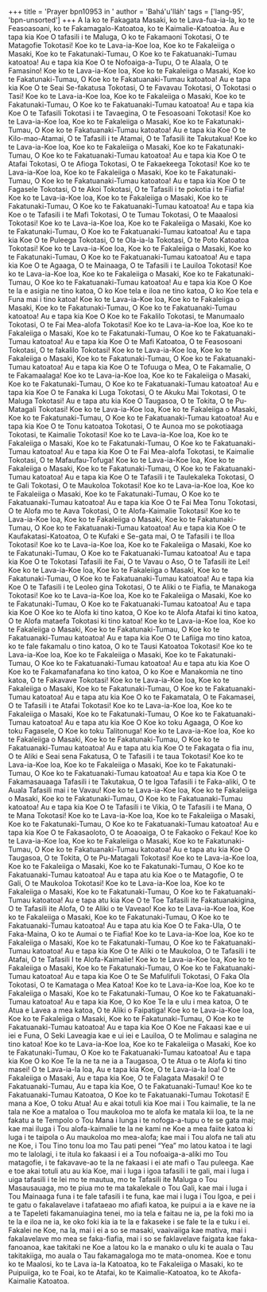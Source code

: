 +++
title = 'Prayer bpn10953 in '
author = 'Bahá'u'lláh'
tags = ['lang-95', 'bpn-unsorted']
+++
A Ia ko te Fakagata Masaki, ko te Lava-fua-ia-Ia, ko te Feasoasoani, ko te Fakamagalo-Katoatoa, ko te Kaimalie-Katoatoa.
     Au e tapa kia Koe O tafasili i te Maluga, O ko te Fakamaoni Tokotasi, O te Matagofie Tokotasi!  Koe ko te Lava-ia-Koe loa, Koe ko te Fakaleiiga o Masaki, Koe ko te Fakatunaki-Tumau, O Koe ko te Fakatuanaki-Tumau katoatoa!
     Au e tapa kia Koe O te Nofoaiga-a-Tupu, O te Alaala, O te Famasino!  Koe ko te Lava-ia-Koe loa, Koe ko te Fakaleiiga o Masaki, Koe ko te Fakatunaki-Tumau, O Koe ko te Fakatuanaki-Tumau katoatoa!
     Au e tapa kia Koe O te Seai Se-fakatusa Tokotasi, O te Favavau Tokotasi, O Tokotasi o Tasi! Koe ko te Lava-ia-Koe loa, Koe ko te Fakaleiiga o Masaki, Koe ko te Fakatunaki-Tumau, O Koe ko te Fakatuanaki-Tumau katoatoa!
     Au e tapa kia Koe O te Tafasili Tokotasi i te Tavaegina, O te Fesoasoani Tokotasi!  Koe ko te Lava-ia-Koe loa, Koe ko te Fakaleiiga o Masaki, Koe ko te Fakatunaki-Tumau, O Koe ko te Fakatuanaki-Tumau katoatoa!
     Au e tapa kia Koe O te Kilo-mao-Atamai, O te Tafasili i te Atamai, O te Tafasili ite Takutakua!  Koe ko te Lava-ia-Koe loa, Koe ko te Fakaleiiga o Masaki, Koe ko te Fakatunaki-Tumau, O Koe ko te Fakatuanaki-Tumau katoatoa!
     Au e tapa kia Koe O te Atafai Tokotasi, O te Afioga Tokotasi, O te Fakaekeega Tokotasi! Koe ko te Lava-ia-Koe loa, Koe ko te Fakaleiiga o Masaki, Koe ko te Fakatunaki-Tumau, O Koe ko te Fakatuanaki-Tumau katoatoa!
     Au e tapa kia Koe O te Fagasele Tokotasi, O te Akoi Tokotasi, O te Tafasili i te pokotia i te Fiafia!  Koe ko te Lava-ia-Koe loa, Koe ko te Fakaleiiga o Masaki, Koe ko te Fakatunaki-Tumau, O Koe ko te Fakatuanaki-Tumau katoatoa!
     Au e tapa kia Koe o te Tafasili i te Mafi Tokotasi, O te Tumau Tokotasi, O te Maaalosi Tokotasi!  Koe ko te Lava-ia-Koe loa, Koe ko te Fakaleiiga o Masaki, Koe ko te Fakatunaki-Tumau, O Koe ko te Fakatuanaki-Tumau katoatoa!
     Au e tapa kia Koe O te Puleega Tokotasi, O te Ola-ia-Ia Tokotasi, O te Poto Katoatoa Tokotasi! Koe ko te Lava-ia-Koe loa, Koe ko te Fakaleiiga o Masaki, Koe ko te Fakatunaki-Tumau, O Koe ko te Fakatuanaki-Tumau katoatoa!
     Au e tapa kia Koe O te Agaaga, O te Mainaaga, O te Tafasili i te Lauiloa Tokotasi!  Koe ko te Lava-ia-Koe loa, Koe ko te Fakaleiiga o Masaki, Koe ko te Fakatunaki-Tumau, O Koe ko te Fakatuanaki-Tumau katoatoa!
     Au e tapa kia Koe O Koe te la e asigia ne tino katoa, O ko Koe tela e iloa ne tino katoa, O ko Koe tela e Funa mai i tino katoa!  Koe ko te Lava-ia-Koe loa, Koe ko te Fakaleiiga o Masaki, Koe ko te Fakatunaki-Tumau, O Koe ko te Fakatuanaki-Tumau katoatoa!
     Au e tapa kia Koe O Koe ko te Fakalilo Tokotasi, te Manumaalo Tokotasi, O te Fai Mea-alofa Tokotasi! Koe ko te Lava-ia-Koe loa, Koe ko te Fakaleiiga o Masaki, Koe ko te Fakatunaki-Tumau, O Koe ko te Fakatuanaki-Tumau katoatoa!
     Au e tapa kia Koe O te Mafi Katoatoa, O te Feasosoani Tokotasi, O te fakalilo Tokotasi!  Koe ko te Lava-ia-Koe loa, Koe ko te Fakaleiiga o Masaki, Koe ko te Fakatunaki-Tumau, O Koe ko te Fakatuanaki-Tumau katoatoa!
     Au e tapa kia Koe O te Tofuuga o Mea, O te Fakamalie, O te Fakamaalaga!  Koe ko te Lava-ia-Koe loa, Koe ko te Fakaleiiga o Masaki, Koe ko te Fakatunaki-Tumau, O Koe ko te Fakatuanaki-Tumau katoatoa!
     Au e tapa kia Koe O te Fanaka ki Luga Tokotasi, O te Akuku Mai Tokotasi, O te Maluga Tokotasi! Au e tapa atu kia Koe O Taugasoa, O te Tokita, O te Pu-Matagali Tokotasi! Koe ko te Lava-ia-Koe loa, Koe ko te Fakaleiiga o Masaki, Koe ko te Fakatunaki-Tumau, O Koe ko te Fakatuanaki-Tumau katoatoa!
     Au e tapa kia Koe O te Tonu katoatoa Tokotasi, O te Aunoa mo se pokotiaaga Tokotasi, te Kaimalie Tokotasi!  Koe ko te Lava-ia-Koe loa, Koe ko te Fakaleiiga o Masaki, Koe ko te Fakatunaki-Tumau, O Koe ko te Fakatuanaki-Tumau katoatoa!
     Au e tapa kia Koe O te Fai Mea-alofa Tokotasi, te Kaimalie Tokotasi, O te Mafaufau-Tofuga!  Koe ko te Lava-ia-Koe loa, Koe ko te Fakaleiiga o Masaki, Koe ko te Fakatunaki-Tumau, O Koe ko te Fakatuanaki-Tumau katoatoa!
     Au e tapa kia Koe O te Tafasili i te Taulekaleka Tokotasi, O te Gali Tokotasi, O te Maukoloa Tokotasi!  Koe ko te Lava-ia-Koe loa, Koe ko te Fakaleiiga o Masaki, Koe ko te Fakatunaki-Tumau, O Koe ko te Fakatuanaki-Tumau katoatoa!
     Au e tapa kia Koe O te Fai Mea Tonu Tokotasi, O te Alofa mo te Aava Tokotasi, O te Alofa-Kaimalie Tokotasi!  Koe ko te Lava-ia-Koe loa, Koe ko te Fakaleiiga o Masaki, Koe ko te Fakatunaki-Tumau, O Koe ko te Fakatuanaki-Tumau katoatoa!
     Au e tapa kia Koe O te Kaufakatasi-Katoatoa, O te Kufaki e Se-gata mai, O te Tafasili i te Iloa Tokotasi!  Koe ko te Lava-ia-Koe loa, Koe ko te Fakaleiiga o Masaki, Koe ko te Fakatunaki-Tumau, O Koe ko te Fakatuanaki-Tumau katoatoa!
     Au e tapa kia Koe O te Tokotasi Tafasili ite Fai, O te Vavau o Aso, O te Tafasili ite Lei!  Koe ko te Lava-ia-Koe loa, Koe ko te Fakaleiiga o Masaki, Koe ko te Fakatunaki-Tumau, O Koe ko te Fakatuanaki-Tumau katoatoa!
     Au e tapa kia Koe O te Tafasili i te Leoleo gina Tokotasi, O te Aliki o te Fiafia, te Manakoga Tokotasi! Koe ko te Lava-ia-Koe loa, Koe ko te Fakaleiiga o Masaki, Koe ko te Fakatunaki-Tumau, O Koe ko te Fakatuanaki-Tumau katoatoa!
     Au e tapa kia Koe O Koe ko te Alofa ki tino katoa, O Koe ko te Alofa Atafai ki tino katoa, O te Alofa mataefa Tokotasi ki tino katoa!  Koe ko te Lava-ia-Koe loa, Koe ko te Fakaleiiga o Masaki, Koe ko te Fakatunaki-Tumau, O Koe ko te Fakatuanaki-Tumau katoatoa!
     Au e tapa kia Koe O te Lafiiga mo tino katoa, ko te fale fakamalu o tino katoa, O ko te Tausi Katoatoa Tokotasi! Koe ko te Lava-ia-Koe loa, Koe ko te Fakaleiiga o Masaki, Koe ko te Fakatunaki-Tumau, O Koe ko te Fakatuanaki-Tumau katoatoa!
     Au e tapa atu kia Koe O Koe ko te Fakamafanafana ko tino katoa, O ko Koe e Manakomia ne tino katoa, O te Fakavave Tokotasi!  Koe ko te Lava-ia-Koe loa, Koe ko te Fakaleiiga o Masaki, Koe ko te Fakatunaki-Tumau, O Koe ko te Fakatuanaki-Tumau katoatoa!
     Au e tapa atu kia Koe O ko te Fakamatala, O te Fakamasei, O te Tafasili i te Atafai Tokotasi!  Koe ko te Lava-ia-Koe loa, Koe ko te Fakaleiiga o Masaki, Koe ko te Fakatunaki-Tumau, O Koe ko te Fakatuanaki-Tumau katoatoa!
     Au e tapa atu kia Koe O Koe ko toku Agaaga, O Koe ko toku Fagasele, O Koe ko toku Talitonuga!  Koe ko te Lava-ia-Koe loa, Koe ko te Fakaleiiga o Masaki, Koe ko te Fakatunaki-Tumau, O Koe ko te Fakatuanaki-Tumau katoatoa!
     Au e tapa atu kia Koe O te Fakagata o fia inu, O te Aliki e Seai sena Fakatusa, O te Tafasili i te taua Tokotasi! Koe ko te Lava-ia-Koe loa, Koe ko te Fakaleiiga o Masaki, Koe ko te Fakatunaki-Tumau, O Koe ko te Fakatuanaki-Tumau katoatoa!
     Au e tapa kia Koe O te Fakamasauaaga Tafasili i te Takutakua, O te Igoa Tafasili i te Faka-aliki, O te Auala Tafasili mai i te Vavau!  Koe ko te Lava-ia-Koe loa, Koe ko te Fakaleiiga o Masaki, Koe ko te Fakatunaki-Tumau, O Koe ko te Fakatuanaki-Tumau katoatoa!
     Au e tapa kia Koe O te Tafasili i te Vikia, O te Tafasili i te Mana, O te Mana Tokotasi!  Koe ko te Lava-ia-Koe loa, Koe ko te Fakaleiiga o Masaki, Koe ko te Fakatunaki-Tumau, O Koe ko te Fakatuanaki-Tumau katoatoa!
     Au e tapa kia Koe O te Fakasaoloto, O te Aoaoaiga, O te Fakaoko o Fekau!  Koe ko te Lava-ia-Koe loa, Koe ko te Fakaleiiga o Masaki, Koe ko te Fakatunaki-Tumau, O Koe ko te Fakatuanaki-Tumau katoatoa!
     Au e tapa atu kia Koe O Taugasoa, O te Tokita, O te Pu-Matagali Tokotasi! Koe ko te Lava-ia-Koe loa, Koe ko te Fakaleiiga o Masaki, Koe ko te Fakatunaki-Tumau, O Koe ko te Fakatuanaki-Tumau katoatoa!
     Au e tapa atu kia Koe o te Matagofie, O te Gali, O te Maukoloa Tokotasi! Koe ko te Lava-ia-Koe loa, Koe ko te Fakaleiiga o Masaki, Koe ko te Fakatunaki-Tumau, O Koe ko te Fakatuanaki-Tumau katoatoa!
     Au e tapa atu kia Koe O te Toe Tafasili ite Fakatuanakigina, O te Tafasili ite Alofa, O te Aliki o te Vaveao!   Koe ko te Lava-ia-Koe loa, Koe ko te Fakaleiiga o Masaki, Koe ko te Fakatunaki-Tumau, O Koe ko te Fakatuanaki-Tumau katoatoa!
     Au e tapa atu kia Koe O te Faka-Ula, O te Faka-Maina, O ko te Aumai o te Fiafia!  Koe ko te Lava-ia-Koe loa, Koe ko te Fakaleiiga o Masaki, Koe ko te Fakatunaki-Tumau, O Koe ko te Fakatuanaki-Tumau katoatoa!
     Au e tapa kia Koe O te Aliki o te Maukoloa, O te Tafasili i te Atafai, O te Tafasili I te Alofa-Kaimalie!  Koe ko te Lava-ia-Koe loa, Koe ko te Fakaleiiga o Masaki, Koe ko te Fakatunaki-Tumau, O Koe ko te Fakatuanaki-Tumau katoatoa!
     Au e tapa kia Koe O te Se Mafulifuli Tokotasi, O Faka Ola Tokotasi, O te Kamataga o Mea Katoa! Koe ko te Lava-ia-Koe loa, Koe ko te Fakaleiiga o Masaki, Koe ko te Fakatunaki-Tumau, O Koe ko te Fakatuanaki-Tumau katoatoa!
     Au e tapa kia Koe, O ko Koe Te la e ulu i mea katoa, O te Atua e Lavea a mea katoa, O te Aliki o Faipatiga! Koe ko te Lava-ia-Koe loa, Koe ko te Fakaleiiga o Masaki, Koe ko te Fakatunaki-Tumau, O Koe ko te Fakatuanaki-Tumau katoatoa!
     Au e tapa kia Koe O Koe ne Fakaasi kae e ui iei e Funa, O Seki Laveagia kae e ui iei e Lauiloa, O te Molimau e salagina ne tino katoa!  Koe ko te Lava-ia-Koe loa, Koe ko te Fakaleiiga o Masaki, Koe ko te Fakatunaki-Tumau, O Koe ko te Fakatuanaki-Tumau katoatoa!
     Au e tapa kia Koe O ko Koe Te la ne ta ne ia a Taugasoa, O te Atua o te Alofa ki tino masei!
     O te Lava-ia-Ia loa, Au e tapa kia Koe, O te Lava-ia-Ia loa!
     O te Fakaleiiga o Masaki, Au e tapa kia Koe, O te Falagata Masaki!
     O te Fakatuanaki-Tumau, Au e tapa kia Koe, O te Fakatuanaki-Tumau!
     Koe ko te Fakatuanaki-Tumau Katoatoa, O Koe ko te Fakatuanaki-Tumau Tokotasi!
     E mana a Koe, O toku Atua!  Au e akai totuli kia Koe mai i Tou kaimalie, te la ne tala ne Koe a mataloa o Tou maukoloa mo te alofa ke matala kii loa, te la ne fakatu a te Tempolo o Tou Mana i lunga i te nofoga-a-tupu o te se gata mai; kae mai iluga i Tou alofa-kaimalie te la ne kami ne Koe a mea faiite katoa ki luga i te taipola o Au maukoloa mo mea-alofa; kae mai i Tou alofa ne tali atu ne Koe, i Tou Tino tonu loa mo Tau pati penei “Yea” mo latou katoa i te lagi mo te lalolagi, i te itula ko fakaasi i ei a Tou nofoaiga-a-aliki mo Tou matagofie, i te fakavave-ao te la ne fakaasi i ei ate mafi o Tau puleega.  Kae e toe akai totuli atu au kia Koe, mai i luga i igoa tafasili i te gali, mai i luga i uiga tafasili i te lei mo te mautua, mo te Tafasili ite Maluga o Tou Masausauaga, mo te piua mo te ma takalekale o Tou Gali, kae mai i luga i Tou Mainaaga funa i te fale tafasili i te funa, kae mai i luga i Tou Igoa, e pei i te gatu o fakalavelave i tafataeao mo afiafi katoa, ke puipui a ia e kave ne ia a te Tapeleti fakamanuiagina tenei, mo ia tela e faitau ne ia, pe la foki mo ia te la e iloa ne ia, ke oko foki kia ia te la e fakaseke i se fale te la e tuku i ei.  Fakalei ne Koe, na la, mai i ei a so se masaki, vaaivaiiga kae mativa, mai i fakalavelave mo mea se faka-fiafia, mai i so se faklavelave faigata kae faka-fanoanoa, kae takitaki ne Koe a latou ko la e manako o ulu ki te auala o Tau takitakiiga, mo auala o Tau fakamagaloga mo te mata-onomea.
     Koe e tonu ko te Maalosi, ko te Lava ia-Ia Katoatoa, ko te Fakaleiiga o Masaki, ko te Puipuiiga, ko te Foai, ko te Atafai, ko te Kaimalie-Katoatoa, ko te Akofa-Kaimalie Katoatoa.
